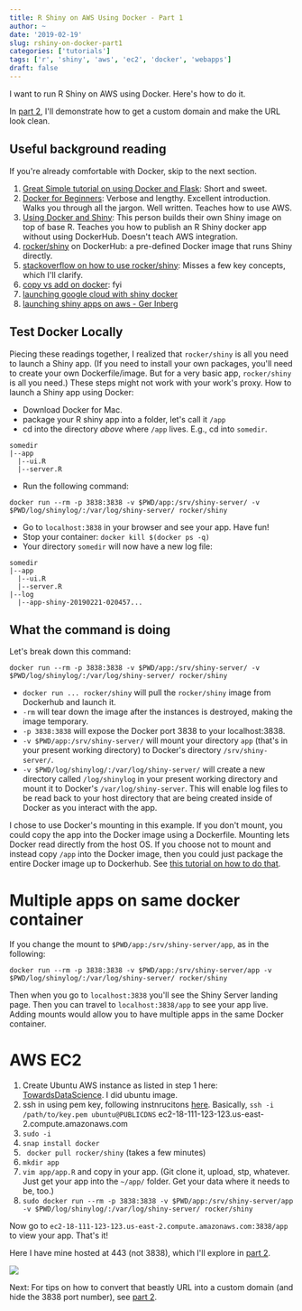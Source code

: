 ```yaml
---
title: R Shiny on AWS Using Docker - Part 1
author: ~
date: '2019-02-19'
slug: rshiny-on-docker-part1
categories: ['tutorials']
tags: ['r', 'shiny', 'aws', 'ec2', 'docker', 'webapps']
draft: false
---
```


I want to run R Shiny on AWS using Docker. Here's how to do it. 

In [part 2], I'll demonstrate how to get a custom domain and make the URL look clean.

## Useful background reading
If you're already comfortable with Docker, skip to the next section.

1. [Great Simple tutorial on using Docker and Flask](https://hackaday.com/2018/09/05/intro-to-docker-why-and-how-to-use-containers-on-any-system/): Short and sweet. 
1. [Docker for Beginners](https://docker-curriculum.com/): Verbose and lengthy. Excellent introduction. Walks you through all the jargon. Well written. Teaches how to use AWS.
1. [Using Docker and Shiny](https://www.bjoern-hartmann.de/post/learn-how-to-dockerize-a-shinyapp-in-7-steps/): This person builds their own Shiny image on top of base R. Teaches you how to publish an R Shiny docker app without using DockerHub. Doesn't teach AWS integration.
1. [rocker/shiny](https://hub.docker.com/r/rocker/shiny/) on DockerHub: a pre-defined Docker image that runs Shiny directly.
1. [stackoverflow on how to use rocker/shiny](https://stackoverflow.com/questions/44406631/deploy-shiny-app-in-rocker-shiny-docker): Misses a few key concepts, which I'll clarify.
1. [copy vs add on docker](https://nickjanetakis.com/blog/docker-tip-2-the-difference-between-copy-and-add-in-a-dockerile): fyi
1. [launching google cloud with shiny docker](https://cloudyr.github.io/googleComputeEngineR/articles/shiny-app.html)
1. [launching shiny apps on aws - Ger Inberg](https://gerinberg.com/2017/04/12/deploying-shiny-apps-on-aws-using-docker/)

## Test Docker Locally
Piecing these readings together, I realized that `rocker/shiny` is all you need to launch a Shiny app. (If you need to install your own packages, you'll need to create your own Dockerfile/image. But for a very basic app, `rocker/shiny` is all you need.) These steps might not work with your work's proxy. How to launch a Shiny app using Docker:

* Download Docker for Mac.
* package your R shiny app into a folder, let's call it `/app`
* cd into the directory _above_ where `/app` lives. E.g., cd into `somedir`.

```
somedir
|--app
  |--ui.R
  |--server.R
```

* Run the following command:
```
docker run --rm -p 3838:3838 -v $PWD/app:/srv/shiny-server/ -v $PWD/log/shinylog/:/var/log/shiny-server/ rocker/shiny
```
* Go to `localhost:3838` in your browser and see your app. Have fun!
* Stop your container: `docker kill $(docker ps -q)`
* Your directory `somedir` will now have a new log file:

```
somedir
|--app
  |--ui.R
  |--server.R
|--log
  |--app-shiny-20190221-020457...
```

## What the command is doing

Let's break down this command:
```
docker run --rm -p 3838:3838 -v $PWD/app:/srv/shiny-server/ -v $PWD/log/shinylog/:/var/log/shiny-server/ rocker/shiny
```

* `docker run ... rocker/shiny` will pull the `rocker/shiny` image from Dockerhub and launch it.
* `-rm` will tear down the image after the instances is destroyed, making the image temporary. 
* `-p 3838:3838` will expose the Docker port 3838 to your localhost:3838. 
* `-v $PWD/app:/srv/shiny-server/` will mount your directory `app` (that's in your present working directory) to Docker's directory `/srv/shiny-server/`. 
* `-v $PWD/log/shinylog/:/var/log/shiny-server/` will create a new directory called `/log/shinylog` in your present working directory and mount it to Docker's `/var/log/shiny-server`. This will enable log files to be read back to your host directory that are being created inside of Docker as you interact with the app.

I chose to use Docker's mounting in this example. If you don't mount, you could copy the app into the Docker image using a Dockerfile. Mounting lets Docker read directly from the host OS. If you choose not to mount and instead copy `/app` into the Docker image, then you could just package the entire Docker image up to Dockerhub. See [this tutorial on how to do that](https://www.bjoern-hartmann.de/post/learn-how-to-dockerize-a-shinyapp-in-7-steps/).

# Multiple apps on same docker container

If you change the mount to `$PWD/app:/srv/shiny-server/app`, as in the following:

```
docker run --rm -p 3838:3838 -v $PWD/app:/srv/shiny-server/app -v $PWD/log/shinylog/:/var/log/shiny-server/ rocker/shiny
```
Then when you go to `localhost:3838` you'll see the Shiny Server landing page. Then you can travel to `localhost:3838/app` to see your app live. Adding mounts would allow you to have multiple apps in the same Docker container.

# AWS EC2

1. Create Ubuntu AWS instance as listed in step 1 here: [TowardsDataScience](https://towardsdatascience.com/how-to-host-a-r-shiny-app-on-aws-cloud-in-7-simple-steps-5595e7885722). I did ubuntu image.
2. ssh in using pem key, following instnrucitons [here](https://medium.com/@GalarnykMichael/aws-ec2-part-2-ssh-into-ec2-instance-c7879d47b6b2). Basically, `ssh -i /path/to/key.pem ubuntu@PUBLICDNS` ec2-18-111-123-123.us-east-2.compute.amazonaws.com
1. `sudo -i`
1. `snap install docker`
1. ` docker pull rocker/shiny` (takes a few minutes)
1. `mkdir app`
1. `vim app/app.R` and copy in your app. (Git clone it, upload, stp, whatever. Just get your app into the `~/app/` folder. Get your data where it needs to be, too.)
1. `sudo docker run --rm -p 3838:3838 -v $PWD/app:/srv/shiny-server/app -v $PWD/log/shinylog/:/var/log/shiny-server/ rocker/shiny`

Now go to `ec2-18-111-123-123.us-east-2.compute.amazonaws.com:3838/app` to view your app. That's it!

Here I have mine hosted at 443 (not 3838), which I'll explore in [part 2].

![](/img/20190219-rshinydocker/ec2-443.png)

Next: For tips on how to convert that beastly URL into a custom domain (and hide the 3838 port number), see [part 2].

[part 2]: https://www.bryanwhiting.com/2019/02/rshiny-on-docker-part2


